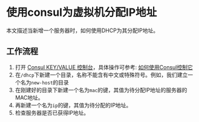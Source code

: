 # 使用consul为虚拟机分配IP地址
本文描述当新增一个服务器时，如何使用DHCP为其分配IP地址。

## 工作流程

1. 打开 [Consul KEY/VALUE 控制台](http://consul.nagu.cc)，具体操作可参考: [如何使用Consul控制它]()
2. 在`/dhcp`下新建一个目录，名称不能含有中文或特殊符号。例如，我们建立一个名为`new-host`的目录
3. 在刚建好的目录下新建一个名为`mac`的键，其值为待分配IP地址的服务器的MAC地址。
4. 再新建一个名为`ip`的键，其值为待分配的IP地址。
5. 检查服务器是否已获得IP地址。
